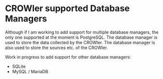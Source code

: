 # CROWler supported Database Managers

Although if I am working to add support for multiple database managers, the only
one supported at the moment is PostgreSQL. The database manager is used to store
the data collected by the CROWler. The database manager is also used to store
the sources etc. of the CROWler.

Work in progress to add support for other database managers:

- SQLite
- MySQL / MariaDB
